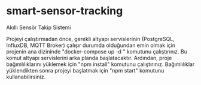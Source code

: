 # smart-sensor-tracking

Akıllı Sensör Takip Sistemi

Projeyi çalıştırmadan önce, gerekli altyapı servislerinin (PostgreSQL, InfluxDB, MQTT Broker) çalışır durumda olduğundan emin olmak için projenin ana dizininde "docker-compose up -d " komutunu çalıştırınız. Bu komut altyapı servislerini arka planda başlatacaktır. Ardından, proje bağımlılıklarını yüklemek için "npm install" komutunu çalıştırınız. Bağımlılıklar yüklendikten sonra projeyi başlatmak için "npm start" komutunu kullanabilirsiniz.
